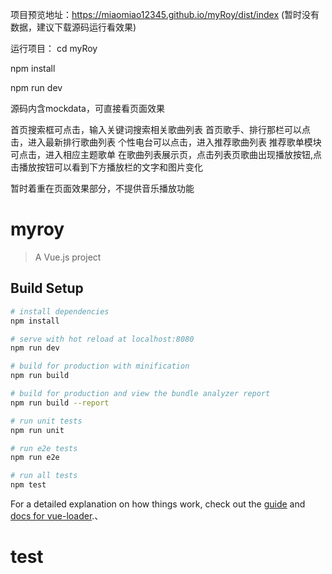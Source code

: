 项目预览地址：https://miaomiao12345.github.io/myRoy/dist/index
(暂时没有数据，建议下载源码运行看效果)

运行项目：
cd myRoy

npm install

npm run dev

源码内含mockdata，可直接看页面效果

首页搜索框可点击，输入关键词搜索相关歌曲列表
首页歌手、排行那栏可以点击，进入最新排行歌曲列表
个性电台可以点击，进入推荐歌曲列表
推荐歌单模块可点击，进入相应主题歌单
在歌曲列表展示页，点击列表页歌曲出现播放按钮,点击播放按钮可以看到下方播放栏的文字和图片变化

暂时着重在页面效果部分，不提供音乐播放功能

# myroy

> A Vue.js project

## Build Setup

``` bash
# install dependencies
npm install

# serve with hot reload at localhost:8080
npm run dev

# build for production with minification
npm run build

# build for production and view the bundle analyzer report
npm run build --report

# run unit tests
npm run unit

# run e2e tests
npm run e2e

# run all tests
npm test
```

For a detailed explanation on how things work, check out the [guide](http://vuejs-templates.github.io/webpack/) and [docs for vue-loader](http://vuejs.github.io/vue-loader).、
# test
